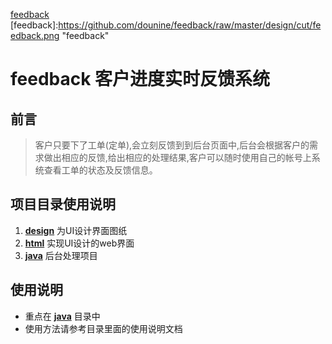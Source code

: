 [feedback](http://dounine.com)
[feedback]:https://github.com/dounine/feedback/raw/master/design/cut/feedback.png "feedback"
# feedback 客户进度实时反馈系统

## 前言
> 客户只要下了工单(定单),会立刻反馈到到后台页面中,后台会根据客户的需求做出相应的反馈,给出相应的处理结果,客户可以随时使用自己的帐号上系统查看工单的状态及反馈信息。

## 项目目录使用说明

1. **[design](https://github.com/dounine/feedback/tree/master/design)** 为UI设计界面图纸
2. **[html](https://github.com/dounine/feedback/tree/master/html)** 实现UI设计的web界面
3. **[java](https://github.com/dounine/feedback/tree/master/java)** 后台处理项目

## 使用说明

* 重点在 **[java](https://github.com/dounine/feedback/tree/master/java)** 目录中
* 使用方法请参考目录里面的使用说明文档

